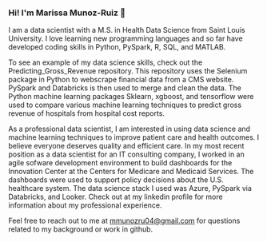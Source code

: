 ### Hi! I'm Marissa Munoz-Ruiz 👋

I am a data scientist with a M.S. in Health Data Science from Saint Louis University. I love learning new programming languages and so far have developed coding skills in Python, PySpark, R, SQL, and MATLAB. 

To see an example of my data science skills, check out the Predicting_Gross_Revenue repository. This repository uses the Selenium package in Python to webscrape financial data from a CMS website. PySpark and Databricks is then used to merge and clean the data. The Python machine learning packages Sklearn, xgboost, and tensorflow were used to compare various machine learning techniques to predict gross revenue of hospitals from hospital cost reports. 

As a professional data scientist, I am interested in using data science and machine learning techniques to improve patient care and health outcomes. I believe everyone deserves quality and efficient care. In my most recent position as a data scientist for an IT consulting company, I worked in an agile sofware development environment to build dashboards for the Innovation Center at the Centers for Medicare and Medicaid Services. The dashboards were used to support policy decisions about the U.S. healthcare system. The data science stack I used was Azure, PySpark via Databricks, and Looker. Check out at my linkedin profile for more information about my professional experience.  

Feel free to reach out to me at mmunozru04@gmail.com for questions related to my background or work in github. 
